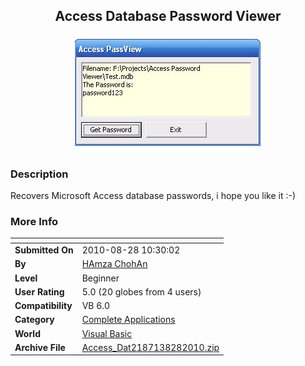 ﻿<div align="center">

## Access Database Password Viewer

<img src="PIC20108281028474134.jpg">
</div>

### Description

Recovers Microsoft Access database passwords, i hope you like it :-)
 
### More Info
 


<span>             |<span>
---                |---
**Submitted On**   |2010-08-28 10:30:02
**By**             |[HAmza ChohAn](https://github.com/Planet-Source-Code/PSCIndex/blob/master/ByAuthor/hamza-chohan.md)
**Level**          |Beginner
**User Rating**    |5.0 (20 globes from 4 users)
**Compatibility**  |VB 6\.0
**Category**       |[Complete Applications](https://github.com/Planet-Source-Code/PSCIndex/blob/master/ByCategory/complete-applications__1-27.md)
**World**          |[Visual Basic](https://github.com/Planet-Source-Code/PSCIndex/blob/master/ByWorld/visual-basic.md)
**Archive File**   |[Access\_Dat2187138282010\.zip](https://github.com/Planet-Source-Code/hamza-chohan-access-database-password-viewer__1-73390/archive/master.zip)








